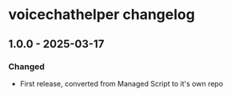 # voicechathelper changelog

## 1.0.0 - 2025-03-17

### Changed

- First release, converted from Managed Script to it's own repo